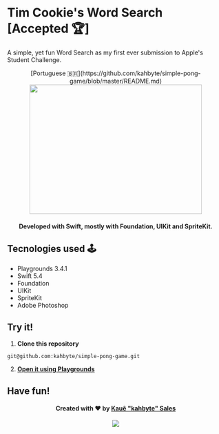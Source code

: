 # Tim Cookie's Word Search [Accepted 🏆] 

A simple, yet fun Word Search as my first ever submission to Apple's Student Challenge. 

<div align = "center">
[Portuguese 🇧🇷](https://github.com/kahbyte/simple-pong-game/blob/master/README.md)

<img src="https://i.pinimg.com/originals/68/d0/9b/68d09b3c223fc141f82e3697c689ad2b.png" width="400" height="300" />

<h4>Developed with Swift, mostly with Foundation, UIKit and SpriteKit.</h4>
</div>

## Tecnologies used 🕹

* Playgrounds 3.4.1
* Swift 5.4
* Foundation
* UIKit
* SpriteKit
* Adobe Photoshop

## Try it! 
1. **Clone this repository**

```shell
git@github.com:kahbyte/simple-pong-game.git
```

2. [**Open it using Playgrounds**](https://apps.apple.com/app/id1496833156)



## Have fun!
<h4 align="center">
    Created with ❤️ by <a href="https://www.linkedin.com/in/kahbyte/"> Kauê "kahbyte" Sales </a>
</h4>

<div align = "center">
<img src="https://i.pinimg.com/originals/67/25/13/672513b759433b125597e0ea7528e1d4.png"/>
</div>
